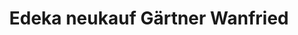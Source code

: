 ---
title: "Edeka neukauf Gärtner Wanfried"
url: /wanfried/edeka-neukauf-gaertner-wanfried/
shop: Supermarkt
---